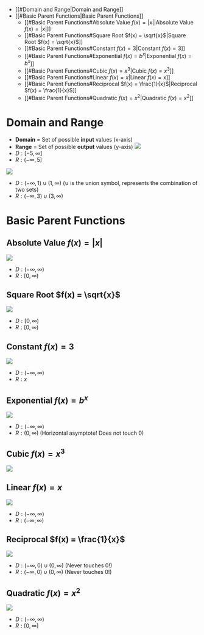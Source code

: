 - [[#Domain and Range|Domain and Range]]
- [[#Basic Parent Functions|Basic Parent Functions]]
	- [[#Basic Parent Functions#Absolute Value $f(x) = |x|$|Absolute Value $f(x) = |x|$]]
	- [[#Basic Parent Functions#Square Root  $f(x) = \sqrt{x}$|Square Root  $f(x) = \sqrt{x}$]]
	- [[#Basic Parent Functions#Constant $f(x) = 3$|Constant $f(x) = 3$]]
	- [[#Basic Parent Functions#Exponential $f(x) = b^x$|Exponential $f(x) = b^x$]]
	- [[#Basic Parent Functions#Cubic $f(x) = x^3$|Cubic $f(x) = x^3$]]
	- [[#Basic Parent Functions#Linear $f(x) = x$|Linear $f(x) = x$]]
	- [[#Basic Parent Functions#Reciprocal $f(x) = \frac{1}{x}$|Reciprocal $f(x) = \frac{1}{x}$]]
	- [[#Basic Parent Functions#Quadratic $f(x) = x^2$|Quadratic $f(x) = x^2$]]



# Domain and Range
- **Domain** = Set of possible **input** values (x-axis)
- **Range** = Set of possible **output** values (y-axis)
![](Pasted%20image%2020230619185312.png)
- $D: [-5, \infty]$
- $R: (-\infty, 5]$

![](Pasted%20image%2020230619185401.png)
- $D: (-\infty, 1) \cup (1, \infty)$ ($\cup$ is the union symbol, represents the combination of two sets)
- $R: (-\infty, 3) \cup (3, \infty)$


# Basic Parent Functions
## Absolute Value $f(x) = |x|$
![](Pasted%20image%2020230619185845.png)

- $D: (-\infty, \infty)$
- $R: [0, \infty)$

## Square Root  $f(x) = \sqrt{x}$
![](Pasted%20image%2020230619185859.png)

- $D: [0, \infty)$
- $R: [0, \infty)$

## Constant $f(x) = 3$
![](Pasted%20image%2020230619185925.png)

- $D: (-\infty, \infty)$
- $R: x$

## Exponential $f(x) = b^x$
![](Pasted%20image%2020230619185937.png)
- $D: (-\infty, \infty)$
- $R: (0, \infty)$ (Horizontal asymptote! Does not touch 0)

## Cubic $f(x) = x^3$
![](Pasted%20image%2020230619185951.png)

## Linear $f(x) = x$
![](Pasted%20image%2020230619190002.png)

- $D: (-\infty, \infty)$
- $R: (-\infty, \infty)$

## Reciprocal $f(x) = \frac{1}{x}$
![](Pasted%20image%2020230619190157.png)
- $D:(-\infty, 0) \cup (0, \infty)$  (Never touches 0!)
- $R:(-\infty, 0) \cup (0, \infty)$  (Never touches 0!)



## Quadratic $f(x) = x^2$
![](Pasted%20image%2020230619190206.png)

- $D: (-\infty, \infty)$
- $R: [0, \infty]$